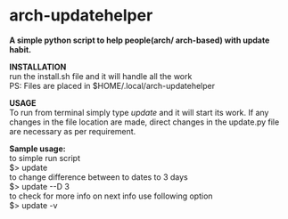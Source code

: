 # arch-updatehelper
**A simple python script to help people(arch/ arch-based) with update habit.**

**INSTALLATION**  
run the install.sh file and it will handle all the work  
PS: Files are placed in $HOME/.local/arch-updatehelper

**USAGE**  
To run from terminal simply type _update_ and it will start its work.
If any changes in the file location are made, direct changes in the update.py file are necessary as per requirement.

**Sample usage:**  
to simple run script  
$> update  
to change difference between to dates to 3 days  
$> update --D 3  
to check for more info on next info use following option  
$> update -v
